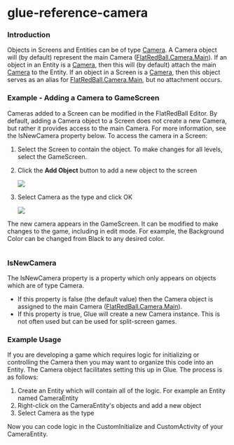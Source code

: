 # glue-reference-camera

### Introduction

Objects in Screens and Entities can be of type [Camera](../../../../frb/docs/index.php). A Camera object will (by default) represent the main Camera ([FlatRedBall.Camera.Main](../../../../frb/docs/index.php)). If an object in an Entity is a [Camera](../../../../frb/docs/index.php), then this will (by default) attach the main [Camera](../../../../frb/docs/index.php) to the Entity. If an object in a Screen is a [Camera](../../../../frb/docs/index.php), then this object serves as an alias for [FlatRedBall.Camera.Main](../../../../frb/docs/index.php), but no attachment occurs.

### Example - Adding a Camera to GameScreen

Cameras added to a Screen can be modified in the FlatRedBall Editor. By default, adding a Camera object to a Screen does not create a new Camera, but rather it provides access to the main Camera. For more information, see the IsNewCamera property below. To access the camera in a Screen:

1. Select the Screen to contain the object. To make changes for all levels, select the GameScreen.
2.  Click the **Add Object** button to add a new object to the screen

    ![](../../../../media/2022-03-img\_62323de2907f4.png)
3.  Select Camera as the type and click OK

    ![](../../../../media/2022-03-img\_62323dfe257e0.png)

The new camera appears in the GameScreen. It can be modified to make changes to the game, including in edit mode. For example, the Background Color can be changed from Black to any desired color. 

<figure><img src="../../../../media/2016-01-16\_13-54-48.gif" alt=""><figcaption></figcaption></figure>



### IsNewCamera

The IsNewCamera property is a property which only appears on objects which are of type Camera.

* If this property is false (the default value) then the Camera object is assigned to the main Camera ([FlatRedBall.Camera.Main](../../../../frb/docs/index.php)).
* If this property is true, Glue will create a new Camera instance. This is not often used but can be used for split-screen games.

###

### Example Usage

If you are developing a game which requires logic for initializing or controlling the Camera then you may want to organize this code into an Entity. The Camera object facilitates setting this up in Glue. The process is as follows:

1. Create an Entity which will contain all of the logic. For example an Entity named CameraEntity
2. Right-click on the CameraEntity's objects and add a new object
3. Select Camera as the type

Now you can code logic in the CustomInitialize and CustomActivity of your CameraEntity.
